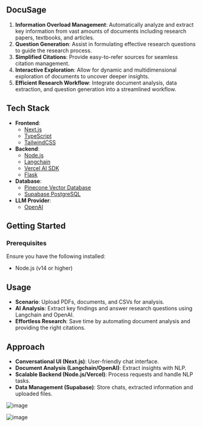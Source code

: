 ## DocuSage

1. **Information Overload Management**: Automatically analyze and extract key information from vast amounts of documents including research papers, textbooks, and articles.
2. **Question Generation**: Assist in formulating effective research questions to guide the research process.
3. **Simplified Citations**: Provide easy-to-refer sources for seamless citation management.
4. **Interactive Exploration**: Allow for dynamic and multidimensional exploration of documents to uncover deeper insights.
5. **Efficient Research Workflow**: Integrate document analysis, data extraction, and question generation into a streamlined workflow.

## Tech Stack

- **Frontend**:
  - [Next.js](https://nextjs.org/)
  - [TypeScript](https://www.typescriptlang.org/)
  - [TailwindCSS](https://tailwindcss.com/)
- **Backend**:
  - [Node.js](https://nodejs.org/)
  - [Langchain](https://github.com/langchain-ai/langchain)
  - [Vercel AI SDK](https://vercel.com/docs)
  - [Flask](https://flask.palletsprojects.com/)
- **Database**:
  - [Pinecone Vector Database](https://www.pinecone.io/)
  - [Supabase PostgreSQL](https://supabase.io/)
- **LLM Provider**:
  - [OpenAI](https://openai.com/)

## Getting Started

### Prerequisites

Ensure you have the following installed:

- Node.js (v14 or higher)

## Usage

- **Scenario**: Upload PDFs, documents, and CSVs for analysis.
- **AI Analysis**: Extract key findings and answer research questions using Langchain and OpenAI.
- **Effortless Research**: Save time by automating document analysis and providing the right citations.

## Approach

- **Conversational UI (Next.js)**: User-friendly chat interface.
- **Document Analysis (Langchain/OpenAI)**: Extract insights with NLP.
- **Scalable Backend (Node.js/Vercel)**: Process requests and handle NLP tasks.
- **Data Management (Supabase)**: Store chats, extracted information and uploaded files.

![image](https://github.com/Fantomcode23/ventura/assets/96766940/343065cf-2aec-4310-8fe4-b5d3786dc809)

![image](https://github.com/Fantomcode23/ventura/assets/96766940/d408075f-3f6a-46d2-8661-be35bce1f81d)
